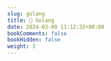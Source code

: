 ```yaml
---
slug: golang
title: 📔 Golang
date: 2024-03-08 11:12:32+08:00
bookComments: false
bookHidden: false
weight: 3
---
```

